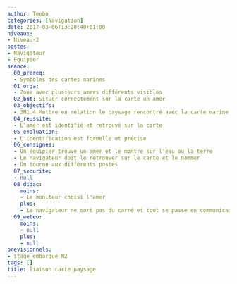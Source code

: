 ```yaml
---
author: Teebo
categories: [Navigation]
date: 2017-03-06T13:20:40+01:00
niveaux:
- Niveau-2
postes:
- Navigateur
- Equipier
seance:
  00_prereq:
  - Symboles des cartes marines
  01_orga:
  - Zone avec plusieurs amers différents visibles
  02_but: Situer correctement sur la carte un amer
  03_objectifs:
  - 3N1.4 Mettre en relation le paysage rencontré avec la carte marine
  04_reussite:
  - L'amer est identifié et retrouvé sur la carte
  05_evaluation:
  - L'identification est formelle et précise
  06_consignes:
  - Un équipier trouve un amer et le montre sur l'eau ou la terre
  - Le navigateur doit le retrouver sur le carte et le nommer
  - On tourne aux différents postes
  07_securite:
  - null
  08_didac:
    moins:
    - Le moniteur choisi l'amer
    plus:
    - Le navigateur ne sort pas du carré et tout se passe en communication orale
  09_meteo:
    moins:
    - null
    plus:
    - null
previsionnels:
- stage embarqué N2
tags: []
title: liaison carte paysage
---
```

